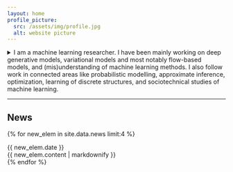 ```yaml
---
layout: home
profile_picture:
  src: /assets/img/profile.jpg
  alt: website picture
---
```


<details markdown=1>
  <summary><span class="change-person" i-content="I am" he-content="Laurent Dinh is">I am</span> a machine learning researcher. <span class="change-person" i-content="I have" he-content="He has">I have</span> been mainly working on deep generative models, variational models and most notably flow-based models, and (mis)understanding of machine learning methods. <span class="change-person" i-content="I also follow" he-content="He also follows">I also follow</span> work in connected areas like probabilistic modelling, approximate inference, optimization, learning of discrete structures, and sociotechnical studies of machine learning.</summary>
  <!-- &nbsp;   -->
  <span class="change-person" i-content="I obtained my" he-content="He obtained his">I obtained my</span> PhD in deep learning at [Mila]({{ site.data.links.mila_url }}) (Montréal,&nbsp;Canada), under the supervision of [Yoshua Bengio]({{ site.data.links.yoshua_url }}). Prior to that <span class="change-person" i-content="I" he-content="he">I</span> studied at [École Centrale de Paris]({{ site.data.links.ecp_url }}) (Paris,&nbsp;France) in applied mathematics and at [ÉNS Paris-Saclay]({{ site.data.links.ens_url }}) (Paris,&nbsp;France) in [machine learning and computer vision]({{ site.data.links.mva_url }}). <span class="change-person" i-content="I had the privilege to work" he-content="He worked">I had the privilege to work</span> in the machine learning group led by [Nando de Freitas]({{ site.data.links.nando_url }}) both at [UBC]({{ site.data.links.ubc_url }}) (Vancouver,&nbsp;Canada) and [DeepMind]({{ site.data.links.deepmind_url }}) (London,&nbsp;United Kingdom), and also at [Google Brain]({{ site.data.links.brain_url }}) (Mountain&nbsp;View,&nbsp;US), under the supervision of [Samy Bengio]({{ site.data.links.samy_url }}).
</details>  

<hr/>

## News

{% for new_elem in site.data.news limit:4 %}
<div class="news-elem">
  <div class="monospace news-date">{{ new_elem.date }}</div>
  <div class="news-content">{{ new_elem.content | markdownify }}</div>
</div>
{% endfor %}
<br/>

<!-- <hr/>

## Research Interests

{% for research_elem in site.data.research %}
<div class="research-elem">
  <div class="research-icon">
    <embed class="research-svg" src='{{ research_elem.svg | append: ".svg" | prepend: "assets/img/research/" | prepend: site.baseurl }}'/>
  </div>
  <div class="research-content">
  <h3>{{ research_elem.title }}
  {% if research_elem.link %}
  <a href="{{ research_elem.link }}" class="monospace">
    <nobr>[+]</nobr>
  </a>
  {% endif%}
  </h3>
  {{ research_elem.content | markdownify }}
  </div>
</div>
{% endfor %} -->